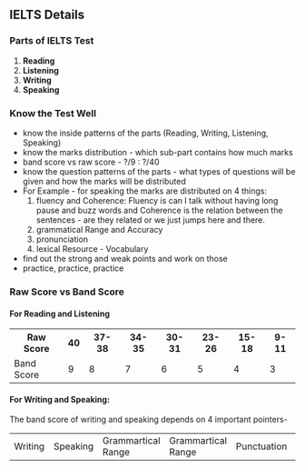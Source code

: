 ## **IELTS Details**

### **Parts of IELTS Test**
1. **Reading**
2. **Listening**
3. **Writing**
4. **Speaking**

### **Know the Test Well**
- know the inside patterns of the parts (Reading, Writing, Listening, Speaking)
- know the marks distribution - which sub-part contains how much marks
- band score vs raw score - ?/9 : ?/40
- know the question patterns of the parts - what types of questions will be given and how the marks will be distributed
- For Example - for speaking the marks are distributed on 4 things:
	1. fluency and Coherence: Fluency is can I talk without having long pause and buzz words and Coherence is the relation between the sentences - are they related or we just jumps here and there.
	2. grammatical Range and Accuracy
	3. pronunciation
	4. lexical Resource - Vocabulary
- find out the strong and weak points and work on those
- practice, practice, practice

### **Raw Score vs Band Score**
#### **For Reading and Listening**
<table >
    <tr>
        <th>Raw Score</th>
        <th>40</th>
        <th>37-38</th>
        <th>34-35</th>
        <th>30-31</th>
        <th>23-26</th>
        <th>15-18</th>
        <th>9-11</th>
    </tr>
    <tr>
        <td>Band Score</td>
        <td>9</td>
        <td>8</td>
        <td>7</td>
        <td>6</td>
        <td>5</td>
        <td>4</td>
        <td>3</td>
    </tr>
</table>

#### **For Writing and Speaking:**
The band score of writing and speaking depends on 4 important pointers-
<table>
    <tr>
        <td>Writing</td><td>Speaking</td>
        <td>Grammartical Range</td><td>Grammartical Range</td>
        <td>Punctuation</td><td>Pronunciation</td>
        <td>Correlation-Coherence</td><td>Fluency</td>
        <td>Laxical Resource</td><td>Vocabulary</td>
    </tr>
</table>